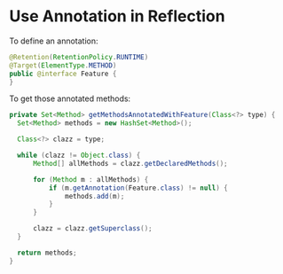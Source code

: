# Use Annotation in Reflection

To define an annotation:

  ```java
@Retention(RetentionPolicy.RUNTIME)
@Target(ElementType.METHOD)
public @interface Feature {
}
  ```

To get those annotated methods:

  ```java
private Set<Method> getMethodsAnnotatedWithFeature(Class<?> type) {
	Set<Method> methods = new HashSet<Method>();

	Class<?> clazz = type;

	while (clazz != Object.class) {
		Method[] allMethods = clazz.getDeclaredMethods();

		for (Method m : allMethods) {
			if (m.getAnnotation(Feature.class) != null) {
				methods.add(m);
			}
		}

		clazz = clazz.getSuperclass();
	}

	return methods;
}
  ```
